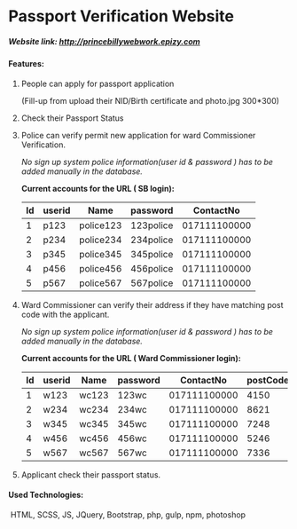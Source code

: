 # Passport Verification Website

##### Website  link: http://princebillywebwork.epizy.com

#### Features:

1. People can apply for passport application 

   (Fill-up from  upload their NID/Birth certificate and photo.jpg 300*300)

2. Check their Passport Status

3. Police can verify permit new application for ward Commissioner Verification.

   *No sign up system police information(user id & password ) has to be added manually in the database.*

   **Current accounts for the URL ( SB login):**
   
   
   | Id | userid | Name      | password  | ContactNo    |
   |---|---|---|---|---|
   |  1 | p123   | police123 | 123police | 017111100000 |
   |  2 | p234   | police234 | 234police | 017111100000 |
   |  3 | p345   | police345 | 345police | 017111100000 |
   |  4 | p456   | police456 | 456police | 017111100000 |
   |  5 | p567   | police567 | 567police | 017111100000 |

4. Ward Commissioner can verify their address if they have matching post code with the applicant.  

   *No sign up system police information(user id & password ) has to be added manually in the database.*

   **Current accounts for the URL ( Ward Commissioner login):**
   
   
   | Id | userid | Name  | password | ContactNo    | postCode |
   |---|---|---|---|---|---|
   |  1 | w123   | wc123 | 123wc    | 017111100000 |     4150 |
   |  2 | w234   | wc234 | 234wc    | 017111100000 |     8621 |
   |  3 | w345   | wc345 | 345wc    | 017111100000 |     7248 |
   |  4 | w456   | wc456 | 456wc    | 017111100000 |     5246 |
   |  5 | w567   | wc567 | 567wc    | 017111100000 |     7336 |

5. Applicant check their passport status.

#### Used Technologies:

​	HTML, SCSS, JS, JQuery, Bootstrap, php, gulp, npm, photoshop

